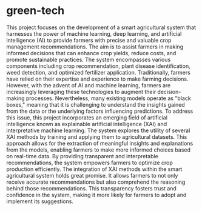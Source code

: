 # green-tech
This  project focuses on the development of a smart agricultural system that harnesses the power of machine learning, deep learning, and artificial intelligence (AI) to provide farmers with precise and valuable crop management recommendations. The aim is to assist farmers in making informed decisions that can enhance crop yields, reduce costs, and promote sustainable practices. The system encompasses various components including crop recommendation, plant disease identification, weed detection, and optimized fertilizer application.
Traditionally, farmers have relied on their expertise and experience to make farming decisions. However, with the advent of AI and machine learning, farmers are increasingly leveraging these technologies to augment their decision-making processes. Nevertheless, many existing models operate as "black boxes," meaning that it is challenging to understand the insights gained from the data or the underlying factors influencing predictions.
To address this issue, this project incorporates an emerging field of artificial intelligence known as explainable artificial intelligence (XAI) and interpretative machine learning. The system explores the utility of several XAI methods by training and applying them to agricultural datasets. This approach allows for the extraction of meaningful insights and explanations from the models, enabling farmers to make more informed choices based on real-time data. By providing transparent and interpretable recommendations, the system empowers farmers to optimize crop production efficiently. The integration of XAI methods within the smart agricultural system holds great promise. It allows farmers to not only receive accurate recommendations but also comprehend the reasoning behind those recommendations. This transparency fosters trust and confidence in the system, making it more likely for farmers to adopt and implement its suggestions.
